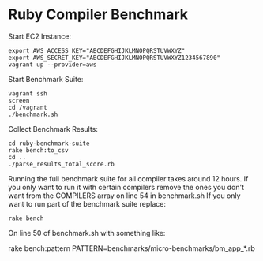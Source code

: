 Ruby Compiler Benchmark
=======================

Start EC2 Instance:

    export AWS_ACCESS_KEY="ABCDEFGHIJKLMNOPQRSTUVWXYZ"
	export AWS_SECRET_KEY="ABCDEFGHIJKLMNOPQRSTUVWXYZ1234567890"
	vagrant up --provider=aws


Start Benchmark Suite:

	vagrant ssh
	screen
	cd /vagrant
	./benchmark.sh


Collect Benchmark Results:

	cd ruby-benchmark-suite
	rake bench:to_csv
	cd ..
	./parse_results_total_score.rb


Running the full benchmark suite for all compiler takes around 12 hours. If you
only want to run it with certain compilers remove the ones you don't want from
the COMPILERS array on line 54 in benchmark.sh If you only want to run part of
the benchmark suite replace:

    rake bench

On line 50 of benchmark.sh with something like:

   rake bench:pattern  PATTERN=benchmarks/micro-benchmarks/bm_app_*.rb
